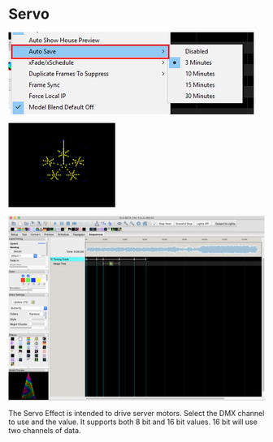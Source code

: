 # Servo

![Icon](../../.gitbook/assets/image%20%28151%29.png)

![Sequencer Grid](../../.gitbook/assets/image%20%28188%29.png)

![](../../.gitbook/assets/image%20%28666%29.png)

The Servo Effect is intended to drive server motors. Select the DMX channel to use and the value. It supports both 8 bit and 16 bit values. 16 bit will use two channels of data.

## 

